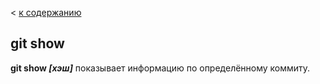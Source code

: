 < [к содержанию](./readme.md)

## git show

**git show _[хэш]_**
показывает информацию по определённому коммиту.
